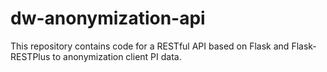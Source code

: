 dw-anonymization-api
====================

This repository contains code for a RESTful API based on Flask and Flask-RESTPlus to anonymization client PI data.
